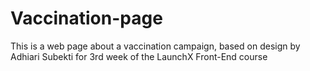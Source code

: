 # Vaccination-page
This is a web page about a vaccination campaign, based on design by Adhiari Subekti
for 3rd week of the LaunchX Front-End course
